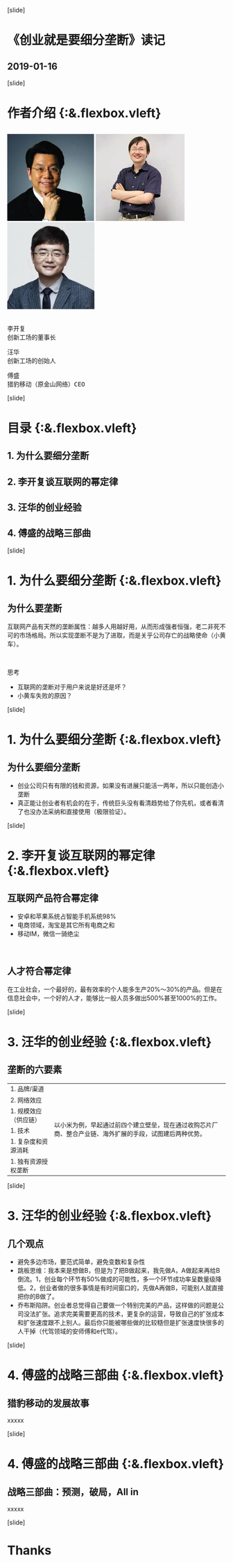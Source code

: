 [slide]
# 《创业就是要细分垄断》读记
## 2019-01-16
<style>
.flexbox.vleft {justify-content:normal !important;}
</style>

[slide]
# 作者介绍 {:&.flexbox.vleft}
## 
<div class="columns3">
<img src="src/kaifu.jpg" height="200">
<img src="src/wanghua.jpg" height="200">
<img src="src/fusheng.jpg" height="200">
</div>

<br/>

<div class="columns3">
<pre>
李开复
创新工场的董事长
</pre>
<pre>
汪华
创新工场的创始人
</pre>
<pre>
傅盛
猎豹移动（原金山网络）CEO</pre>
</div>

[slide]
# 目录 {:&.flexbox.vleft}
## 1. 为什么要细分垄断
## 2. 李开复谈互联网的幂定律
## 3. 汪华的创业经验
## 4. 傅盛的战略三部曲

[slide]
# 1. 为什么要细分垄断 {:&.flexbox.vleft}
## 为什么要垄断
互联网产品有天然的垄断属性：越多人用越好用，从而形成强者恒强，老二非死不可的市场格局。所以实现垄断不是为了进取，而是关乎公司存亡的战略使命（小黄车）。

<br/>

思考
* 互联网的垄断对于用户来说是好还是坏？
* 小黄车失败的原因？

[slide]
# 1. 为什么要细分垄断 {:&.flexbox.vleft}
## 为什么要细分垄断
* 创业公司只有有限的钱和资源，如果没有进展只能活一两年，所以只能创造小垄断
* 真正能让创业者有机会的在于，传统巨头没有看清趋势给了你先机，或者看清了也没办法采纳和直接使用（极限验证）。

[slide]
# 2. 李开复谈互联网的幂定律 {:&.flexbox.vleft}
## 互联网产品符合幂定律
* 安卓和苹果系统占智能手机系统98%
* 电商领域，淘宝是其它所有电商之和
* 移动IM，微信一骑绝尘

<br />

## 人才符合幂定律
在工业社会，一个最好的，最有效率的个人能多生产20%～30%的产品。但是在信息社会中，一个好的人才，能够比一般人员多做出500%甚至1000%的工作。

[slide]
# 3. 汪华的创业经验 {:&.flexbox.vleft}
## 垄断的六要素
<table>
<tr><td>1. 品牌/渠道</td><td rowspan="6">以小米为例，早起通过前四个建立壁垒，现在通过收购芯片厂商、整合产业链、海外扩展的手段，试图建后两种优势。</td></tr>
<tr><td>2. 网络效应</td></tr>
<tr><td>1. 规模效应（供应链）</td></tr>
<tr><td>1. 技术</td></tr>
<tr><td>1. 复杂度和资源消耗</td></tr>
<tr><td>1. 独有资源授权垄断</td></tr>
</table>

[slide]
# 3. 汪华的创业经验 {:&.flexbox.vleft}
## 几个观点
* 避免多边市场，要范式简单，避免变数和复杂性
* 跳板思维：我本来是想做B，但是为了把B做起来，我先做A，A做起来再给B倒流。1，创业每个环节有50%做成的可能性，多一个环节成功率呈数量级降低。2，创业者做的很多事情是有时间窗口的，先做A再做B，可能别人就直接把你的B做了。
* 乔布斯陷阱。创业者总觉得自己要做一个特别完美的产品，这样做的问题是公司没法扩张。追求完美需要更高的技术，更复杂的运营，导致自己的扩张成本和扩张速度跟不上别人。最后你只能被哪些做的比较糙但是扩张速度快很多的人干掉（代驾领域的安师傅和e代驾）。

[slide]
# 4. 傅盛的战略三部曲 {:&.flexbox.vleft}
## 猎豹移动的发展故事
xxxxx

[slide]
# 4. 傅盛的战略三部曲  {:&.flexbox.vleft}
## 战略三部曲：预测，破局，All in
xxxxx


[slide]
# Thanks
